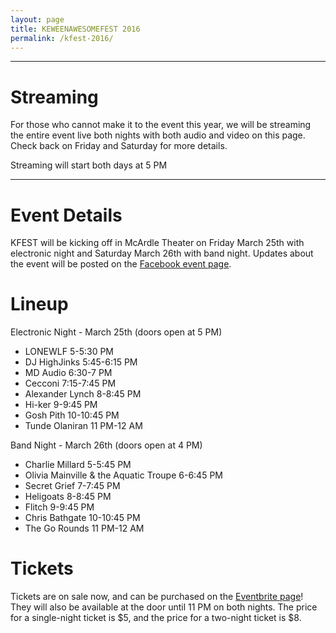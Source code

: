 ```yaml
---
layout: page
title: KEWEENAWESOMEFEST 2016
permalink: /kfest-2016/
---
```


----

# Streaming

For those who cannot make it to the event this year, we will be streaming the entire event live both nights with both audio and video on this page. Check back on Friday and Saturday for more details.

Streaming will start both days at 5 PM

----

# Event Details

KFEST will be kicking off in McArdle Theater on Friday March 25th with electronic night and Saturday March 26th with band night. Updates about the event will be posted on the [Facebook event page](https://www.facebook.com/events/1677796609129683/).

# Lineup

Electronic Night - March 25th (doors open at 5 PM)

- LONEWLF 5-5:30 PM
- DJ HighJinks 5:45-6:15 PM
- MD Audio 6:30-7 PM
- Cecconi 7:15-7:45 PM
- Alexander Lynch 8-8:45 PM
- Hi-ker 9-9:45 PM
- Gosh Pith 10-10:45 PM
- Tunde Olaniran 11 PM-12 AM

Band Night - March 26th (doors open at 4 PM)

- Charlie Millard 5-5:45 PM
- Olivia Mainville & the Aquatic Troupe 6-6:45 PM
- Secret Grief 7-7:45 PM
- Heligoats 8-8:45 PM
- Flitch 9-9:45 PM
- Chris Bathgate 10-10:45 PM
- The Go Rounds 11 PM-12 AM


# Tickets

Tickets are on sale now, and can be purchased on the [Eventbrite page](https://keweenawesomefest2016.eventbrite.com)! They will also be available at the door until 11 PM on both nights. The price for a single-night ticket is $5, and the price for a two-night ticket is $8.